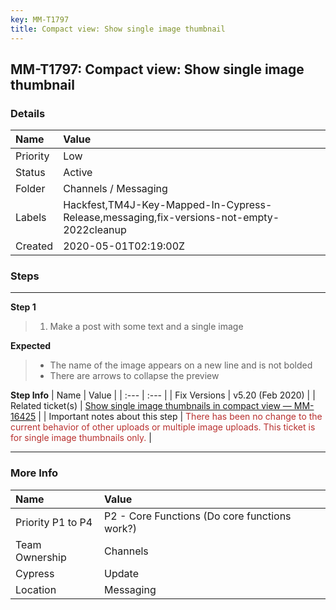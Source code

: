 ```yaml
---
key: MM-T1797
title: Compact view: Show single image thumbnail
---
```


## MM-T1797: Compact view: Show single image thumbnail

### Details

| Name     | Value                                                                                    |
| :------- | :--------------------------------------------------------------------------------------- |
| Priority | Low                                                                                      |
| Status   | Active                                                                                   |
| Folder   | Channels / Messaging                                                                     |
| Labels   | Hackfest,TM4J-Key-Mapped-In-Cypress-Release,messaging,fix-versions-not-empty-2022cleanup |
| Created  | 2020-05-01T02:19:00Z                                                                     |

### Steps

<hr/>

**Step 1**

> <article><ol><li><span data-sheets-userformat='{"2":1049345,"3":{"1":0},"11":4,"12":0,"23":1}' data-sheets-value='{"1":2,"2":"1. Make a post with some text and a single image"}'>Make a post with some text and a single image</span></li></ol></article>

**Expected**

> <article><ul><li><span data-sheets-userformat='{"2":897,"3":{"1":0},"10":0,"11":4,"12":0}' data-sheets-value='{"1":2,"2":"- The name of the image appears on a new line and is not bolded\n- There are arrows to collapse the preview\n\nNote: there has been no change to the current behavior of other uploads or multiple image uploads. This ticket is for single image thumbnails only"}'>The name of the image appears on a new line and is not bolded</span></li><li><span data-sheets-userformat='{"2":897,"3":{"1":0},"10":0,"11":4,"12":0}' data-sheets-value='{"1":2,"2":"- The name of the image appears on a new line and is not bolded\n- There are arrows to collapse the preview\n\nNote: there has been no change to the current behavior of other uploads or multiple image uploads. This ticket is for single image thumbnails only"}'>There are arrows to collapse the preview<br></span></li></ul></article>

**Step Info**
| Name | Value |
| :--- | :--- |
| Fix Versions | v5.20 (Feb 2020) |
| Related ticket(s) | <a href="https://mattermost.atlassian.net/browse/MM-16425">Show single image thumbnails in compact view — MM-16425</a> |
| Important notes about this step | <span data-sheets-userformat='{"2":897,"3":{"1":0},"10":0,"11":4,"12":0}' data-sheets-value='{"1":2,"2":"- The name of the image appears on a new line and is not bolded\n- There are arrows to collapse the preview\n\nNote: there has been no change to the current behavior of other uploads or multiple image uploads. This ticket is for single image thumbnails only"}' style="color: rgb(184, 49, 47);">There has been no change to the current behavior of other uploads or multiple image uploads. This ticket is for single image thumbnails only.</span> |

<hr/>

### More Info

| Name              | Value                                         |
| :---------------- | :-------------------------------------------- |
| Priority P1 to P4 | P2 - Core Functions (Do core functions work?) |
| Team Ownership    | Channels                                      |
| Cypress           | Update                                        |
| Location          | Messaging                                     |
